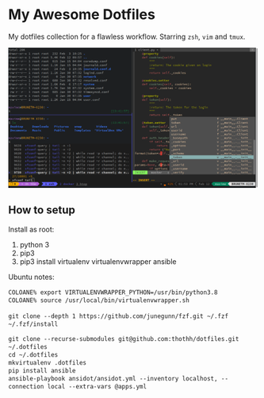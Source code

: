 # My Awesome Dotfiles

My dotfiles collection for a flawless workflow. Starring `zsh`, `vim` and `tmux`.

![Screenshot](screenshot.png)

## How to setup

Install as root:
1. python 3
2. pip3
3. pip3 install virtualenv virtualenvwrapper ansible

Ubuntu notes:
```shell
COLOANE% export VIRTUALENVWRAPPER_PYTHON=/usr/bin/python3.8
COLOANE% source /usr/local/bin/virtualenvwrapper.sh

git clone --depth 1 https://github.com/junegunn/fzf.git ~/.fzf
~/.fzf/install
```



```shell
git clone --recurse-submodules git@github.com:thothh/dotfiles.git ~/.dotfiles
cd ~/.dotfiles
mkvirtualenv .dotfiles
pip install ansible
ansible-playbook ansidot/ansidot.yml --inventory localhost, --connection local --extra-vars @apps.yml
```

